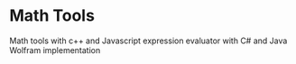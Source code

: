 # Math Tools

Math tools with c++ and Javascript expression evaluator with C# and Java Wolfram implementation
